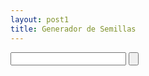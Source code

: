 ```yaml
---
layout: post1
title: Generador de Semillas
---
```


<script>

function seedgenerator() {

        var numero = 281474976710656;
        seed = document.getElementById(seed);
        var resultado = null;
        resultado = seed + numero
        document.write (resultado)

}

</script>

<form>
    <label for="seed"></label>
    <input type="text" value="" id="seed" required>
    <input type="button" value="" onclick="seedgenerator()" />
</form>
